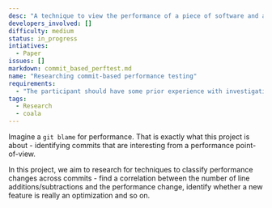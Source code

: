 ```yaml
--- 
desc: "A technique to view the performance of a piece of software and automatically identify and classify performance drops and gains."
developers_involved: []
difficulty: medium
status: in_progress
intiatives: 
  - Paper
issues: []
markdown: commit_based_perftest.md
name: "Researching commit-based performance testing"
requirements: 
  - "The participant should have some prior experience with investigating the performance of software."
tags: 
  - Research
  - coala
---
```

Imagine a `git blame` for performance. That is exactly what this project
is about - identifying commits that are interesting from a performance
point-of-view.

In this project, we aim to research for techniques to classify performance
changes across commits - find a correlation between the number of line
additions/subtractions and the performance change, identify whether a new
feature is really an optimization and so on.
